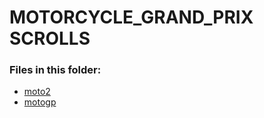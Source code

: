 <!-- C:\Users\razer\Desktop\walkerrh.github.io\SCROLLS_FOLDER\MOTORSPORTS\MOTORCYCLE_GRAND_PRIX\MOTORCYCLE_GRAND_PRIX_SCROLLS.md -->

# MOTORCYCLE_GRAND_PRIX SCROLLS












### Files in this folder:
- [moto2](/SCROLLS_FOLDER/MOTORSPORTS/MOTORCYCLE_GRAND_PRIX/moto2.html)
- [motogp](/SCROLLS_FOLDER/MOTORSPORTS/MOTORCYCLE_GRAND_PRIX/motogp.html)
